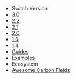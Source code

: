 * Switch Version
 * [3.0](/)
 * [2.2](https://carbonfields.net/docs/?crb_version=2-2-0)
 * [2.1](https://carbonfields.net/docs/?crb_version=2-1-0)
 * [2.0](https://carbonfields.net/docs/?crb_version=2-0-0)
 * [1.6](https://carbonfields.net/docs/?crb_version=v1-6)
 * [1.4](https://carbonfields.net/docs/?crb_version=v1-4)
* [Guides](guides/using-field-values.md)
* [Examples](examples/simple-social-links.md)
* Ecosystem
 * [Awesome Carbon Fields](https://github.com/htmlburger/awesome-carbon-fields)